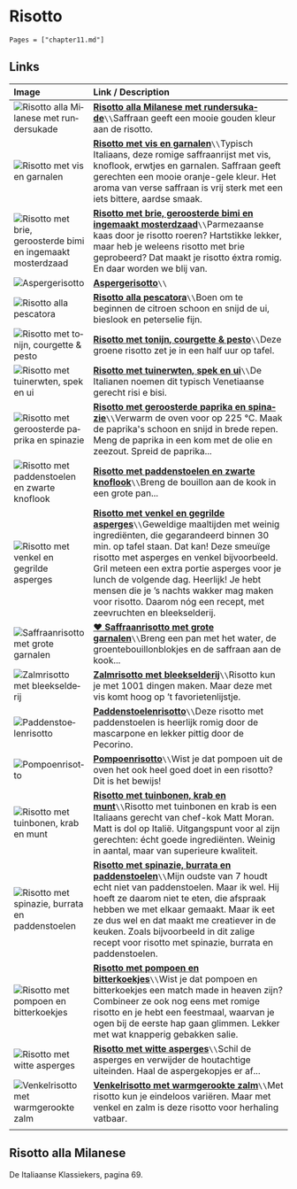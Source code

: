 # Risotto

```@contents
Pages = ["chapter11.md"]
```

## Links

| Image| Link / Description |
| :--- | :--- |
| ![Ri­sot­to al­la Mi­la­ne­se met run­der­su­ka­de](https://static.ah.nl/static/recepten/img_RAM_PRD139055_445x297_JPG.jpg) | **[Ri­sot­to al­la Mi­la­ne­se met run­der­su­ka­de](https://www.ah.nl/allerhande/recept/R-R1194443/risotto-alla-milanese-met-rundersukade)**``\\``Saffraan geeft een mooie gouden kleur aan de risotto. |
| ![Risotto met vis en garnalen](https://deliciousmagazine.nl/app/uploads/2012/05/T040400481-217x300.jpg)| **[Risotto met vis en garnalen](https://deliciousmagazine.nl/koken/risotto-met-vis-en-garnalen/)**``\\``Typisch Italiaans, deze romige saffraanrijst met vis, knoflook, erwtjes en garnalen. Saffraan geeft gerechten een mooie oranje-gele kleur. Het aroma van verse saffraan is vrij sterk met een iets bittere, aardse smaak. |
| ![Risotto met brie, geroosterde bimi en ingemaakt mosterdzaad](https://img.culy.nl/images/gRjUoJuEccu6YPptuKVkG8RiEUc=/768x271/smart/filters:format(jpeg):quality(80)/https%3A%2F%2Fwww.culy.nl%2Fwp-content%2Fuploads%2F2019%2F09%2F1_risotto-met-brie.jpg) | **[Risotto met brie, geroosterde bimi en ingemaakt mosterdzaad](https://www.culy.nl/recepten/risotto-met-brie/)**``\\``Parmezaanse kaas door je risotto roeren? Hartstikke lekker, maar heb je weleens risotto met brie geprobeerd? Dat maakt je risotto éxtra romig. En daar worden we blij van.  |
| ![Aspergerisotto](https://www.evernote.com/shard/s289/res/94f1edba-c343-54d3-d54c-98fdc4f139a6) | **[Aspergerisotto](https://www.evernote.com/client/web?login=true#?b=f4029329-145a-4cbc-ae3a-cf5e8a1c9bfb&n=6497a5e9-1b76-4fd6-8e25-4c3d07950a1c&)**``\\`` |
| ![Risotto alla pescatora](https://images.smulweb.nl/recepten/1381380/low_res/000653458_001_WEB_FRAL1008056_EPS_300.jpg) | **[Risotto alla pescatora](https://www.smulweb.nl/recepten/1381380/Risotto-alla-pescatora)**``\\``Boen om te beginnen de citroen schoon en snijd de ui, bieslook en peterselie fijn. |
| ![Ri­sot­to met to­nijn, cour­get­te & pes­to](https://static.ah.nl/static/recepten/img_RAM_PRD134307_445x297_JPG.jpg) | **[Ri­sot­to met to­nijn, cour­get­te & pes­to](https://www.ah.nl/allerhande/recept/R-R1193974)**``\\``Deze groene risotto zet je in een half uur op tafel. |
| ![Ri­sot­to met tui­n­erw­ten, spek en ui](https://static.ah.nl/static/recepten/img_125748_445x297_JPG.jpg) | **[Ri­sot­to met tui­n­erw­ten, spek en ui](https://www.ah.nl/allerhande/recept/R-R1192276)**``\\``De Italianen noemen dit typisch Venetiaanse gerecht risi e bisi. |
| ![Ri­sot­to met ge­roos­ter­de pa­pri­ka en spi­na­zie](https://static.ah.nl/static/recepten/img_010207_445x297_JPG.jpg) | **[Ri­sot­to met ge­roos­ter­de pa­pri­ka en spi­na­zie](https://www.ah.nl/allerhande/recept/R-R527656/risotto-met-geroosterde-paprika-en-spinazie)**``\\``Verwarm de oven voor op 225 °C. Maak de paprika's schoon en snijd in brede repen. Meng de paprika in een kom met de olie en zeezout. Spreid de paprika... |
| ![Risotto met paddenstoelen en zwarte knoflook](https://zwarteknoflook.nl/wp-content/uploads/2018/12/gallery-1504128527-delish-mushroom-risotto-e1558351206901.jpg) | **[Risotto met paddenstoelen en zwarte knoflook](https://zwarteknoflook.nl/recept/risotto-met-paddenstoelen-en-zwarte-knoflook/)**``\\``Breng de bouillon aan de kook in een grote pan...  |
| ![Risotto met venkel en gegrilde asperges](https://deliciousmagazine.nl/site/app/uploads/2020/01/risotto-venkel-asperges_preview-1-681x1024.jpg) | **[Risotto met venkel en gegrilde asperges](https://deliciousmagazine.nl/site/recept/wprm-risotto-met-venkel-en-gegrilde-asperges/)**``\\``Geweldige maaltijden met weinig ingrediënten, die gegarandeerd binnen 30 min. op tafel staan. Dat kan! Deze smeuïge risotto met asperges en venkel bijvoorbeeld. Gril meteen een extra portie asperges voor je lunch de volgende dag. Heerlijk! Je hebt mensen die je ’s nachts wakker mag maken voor risotto. Daarom nóg een recept, met zeevruchten en bleekselderij. |
| ![Saffraanrisotto met grote garnalen](https://www.24kitchen.nl/files/styles/960h_960w/public/2014-04/133624.original.jpg?itok=ZR03v7Ju) | **[♥ Saffraanrisotto met grote garnalen](https://www.24kitchen.nl/recepten/saffraanrisotto-met-grote-garnalen)**``\\``Breng een pan met het water, de groentebouillonblokjes en de saffraan aan de kook... |
| ![Zalm­ri­sot­to met bleek­sel­de­rij](https://static.ah.nl/static/recepten/img_014562_445x297_JPG.jpg) | **[Zalm­ri­sot­to met bleek­sel­de­rij](https://www.ah.nl/allerhande/recept/R-R657510/zalmrisotto-met-bleekselderij)**``\\``Risotto kun je met 1001 dingen maken. Maar deze met vis komt hoog op ’t favorietenlijstje. |
| ![Pad­den­stoe­len­ri­sot­to](https://static.ah.nl/static/recepten/img_062971_445x297_JPG.jpg) | **[Pad­den­stoe­len­ri­sot­to](https://www.ah.nl/allerhande/recept/R-R502242/paddenstoelenrisotto)**``\\``Deze risotto met paddenstoelen is heerlijk romig door de mascarpone en lekker pittig door de Pecorino. |
| ![Pom­poen­ri­sot­to](https://static.ah.nl/static/recepten/img_006935_445x297_JPG.jpg) | **[Pom­poen­ri­sot­to](https://www.ah.nl/allerhande/recept/R-R680152/pompoenrisotto)**``\\``Wist je dat pompoen uit de oven het ook heel goed doet in een risotto? Dit is het bewijs! |
| ![Risotto met tuinbonen, krab en munt](https://deliciousmagazine.nl/site/app/uploads/2018/05/DEL_MATTMORAN_GRAINS_0046-1-819x1024.jpg) | **[Risotto met tuinbonen, krab en munt](https://deliciousmagazine.nl/site/2018/05/08/risotto-met-tuinbonen/)**``\\``Risotto met tuinbonen en krab is een Italiaans gerecht van chef-kok Matt Moran. Matt is dol op Italië. Uitgangspunt voor al zijn gerechten: écht goede ingrediënten. Weinig in aantal, maar van superieure kwaliteit. |
| ![Risotto met spinazie, burrata en paddenstoelen](https://www.francescakookt.nl/wp-content/uploads/2018/04/risotto-met-spinazie-burrata-en-paddenstoelen-1.jpg) | **[Risotto met spinazie, burrata en paddenstoelen](https://www.francescakookt.nl/risotto-spinazie-burrata-en-paddenstoelen/)**``\\``Mijn oudste van 7 houdt echt niet van paddenstoelen. Maar ik wel. Hij hoeft ze daarom niet te eten, die afspraak hebben we met elkaar gemaakt. Maar ik eet ze dus wel en dat maakt me creatiever in de keuken. Zoals bijvoorbeeld in dit zalige recept voor risotto met spinazie, burrata en paddenstoelen. |
| ![Risotto met pompoen en bitterkoekjes](https://img.culy.nl/images/zqIdMUcqR1S41gMLMRqCDyjWyn8=/768x271/smart/filters:format(jpeg):quality(80)/https%3A%2F%2Fwww.culy.nl%2Fwp-content%2Fuploads%2F2018%2F02%2F5_risotto_met_pompoen_en_bitterkoekjes.jpg)    | **[Risotto met pompoen en bitterkoekjes](https://www.culy.nl/recepten/culy-homemade-risotto-met-pompoen-en-bitterkoekjes/)**``\\``Wist je dat pompoen en bitterkoekjes een match made in heaven zijn? Combineer ze ook nog eens met romige risotto en je hebt een feestmaal, waarvan je ogen bij de eerste hap gaan glimmen. Lekker met wat knapperig gebakken salie. |
| ![Risotto met witte asperges](https://www.okokorecepten.nl/i/recepten/kookboeken/2014/recepten-venetie/risotto-witte-asperges-500.jpg)                                                                                                                         | **[Risotto met witte asperges](https://www.okokorecepten.nl/recept/rijst/risotto/risotto-witte-asperges)**``\\``Schil de asperges en verwijder de houtachtige uiteinden. Haal de aspergekopjes er af... |
| ![Venkelrisotto met warmgerookte zalm](https://static.ah.nl/static/recepten/img_101109_445x297_JPG.jpg) | **[Venkelrisotto met warmgerookte zalm](https://www.ah.nl/allerhande/recept/R-R1189011/venkelrisotto-met-warmgerookte-zalm)**``\\``Met risotto kun je eindeloos variëren. Maar met venkel en zalm is deze risotto voor herhaling vatbaar. |
| |

## Risotto alla Milanese

De Italiaanse Klassiekers, pagina 69.
